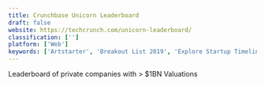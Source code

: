 ```yaml
---
title: Crunchbase Unicorn Leaderboard
draft: false 
website: https://techcrunch.com/unicorn-leaderboard/
classification: ['']
platform: ['Web']
keywords: ['Artstarter', 'Breakout List 2019', 'Explore Startup Timelines', 'From Millions to Billions', 'Great Apps Timeline', 'History Timeline', 'NatGeo NewTab', 'Pure CSS Francine', 'Radar by Startup Tracker', 'Relativity of Time', 'Remoteur', 'Signum Startup Tracker', 'Startup Pitch Decks', 'Startup School', 'Startup Tracker', 'The Careers of the Founders', 'The Speed of a Unicorn', 'The Y Combinator Database', 'Unicorn Republic', 'Visual Biographies', 'YC World']
---
```

Leaderboard of private companies with > $1BN Valuations